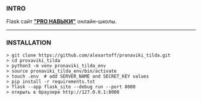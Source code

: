 ### INTRO 
Flask сайт [**"PRO НАВЫКИ"**](https://pronaviki.meta-matrix.ru/) онлайн-школы.     
   
***
### INSTALLATION 
```
> git clone https://github.com/alexartoff/pronaviki_tilda.git
> cd provaviki_tilda
> python3 -m venv pronaviki_tilda_env
> source pronaviki_tilda_env/bin/activate
> touch .env  # add SERVER_NAME and SECRET_KEY values
> pip install -r requirements.txt
> flask --app flask_site --debug run --port 8000
> открыть в браузере http://127.0.0.1:8000
```
